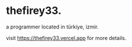 # thefirey33.

a programmer located in türkiye, izmir.

visit <https://thefirey33.vercel.app> for more details.
